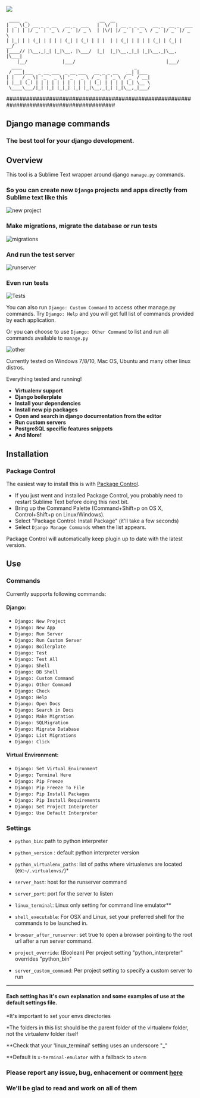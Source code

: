 <a href="https://packagecontrol.io/packages/Django%20Manage%20Commands"><img src="https://packagecontrol.herokuapp.com/downloads/Django%20Manage%20Commands.svg?color=42A672"></a>

     ____  _                           __  __                                           
    |  _ \(_) __ _ _ __   __ _  ___   |  \/  | __ _ _ __   __ _  __ _  ___              
    | | | | |/ _` | '_ \ / _` |/ _ \  | |\/| |/ _` | '_ \ / _` |/ _` |/ _ \             
    | |_| | | (_| | | | | (_| | (_) | | |  | | (_| | | | | (_| | (_| |  __/             
    |____// |\__,_|_| |_|\__, |\___/  |_|  |_|\__,_|_| |_|\__,_|\__, |\___|             
        |__/             |___/                                  |___/                   
      ____                                          _                                   
     / ___|___  _ __ ___  _ __ ___   __ _ _ __   __| |___                               
    | |   / _ \| '_ ` _ \| '_ ` _ \ / _` | '_ \ / _` / __|                              
    | |__| (_) | | | | | | | | | | | (_| | | | | (_| \__ \                              
     \____\___/|_| |_| |_|_| |_| |_|\__,_|_| |_|\__,_|___/                              
                                                                                        
#########################################################################################

## Django manage commands

### The best tool for your django development.

## Overview

This tool is a Sublime Text wrapper around django `manage.py` commands.

### So you can create new `Django` projects and apps directly from Sublime text like this

![new project](http://i.giphy.com/3oKIPjMXcl4xWh4Y8M.gif "New project screen")

### Make migrations, migrate the database  or run tests

![migrations](http://i.giphy.com/3oKIPnnN6HjE0ofhde.gif "make migrations")

### And run the test server
![runserver](http://i.giphy.com/3oKIPdSCp3XDX7Eqze.gif "run server")  

### Even run tests

![Tests](http://i.giphy.com/3oKIPfFrzQvmUj50Ji.gif "tests")  


You can also run `Django: Custom Command` to access other manage.py commands. Try `Django: Help` and you will get full list of commands provided by each application.

Or you can choose to use `Django: Other Command` to list and run all commands available to `manage.py`

![other](http://i.giphy.com/3oKIPAwltfeuKESVTW.gif "other commands")  

Currently tested on Windows 7/8/10, Mac OS, Ubuntu and many other linux distros.

Everything tested and running!

* __Virtualenv support__
* __Django boilerplate__
* __Install your dependencies__
* __Install new pip packages__
* __Open and search in django documentation from the editor__
* __Run custom servers__
* __PostgreSQL specific features snippets__
* __And More!__

## Installation

### Package Control

The easiest way to install this is with [Package Control](http://wbond.net/sublime\_packages/package\_control).

 * If you just went and installed Package Control, you probably need to restart Sublime Text before doing this next bit.
 * Bring up the Command Palette (Command+Shift+p on OS X, Control+Shift+p on Linux/Windows).
 * Select "Package Control: Install Package" (it'll take a few seconds)
 * Select `Django Manage Commands` when the list appears.

Package Control will automatically keep plugin up to date with the latest version.

## Use

### Commands
Currently supports following commands:

#### Django:
 * `Django: New Project`
 * `Django: New App`
 * `Django: Run Server`
 * `Django: Run Custom Server`
 * `Django: Boilerplate`
 * `Django: Test`
 * `Django: Test All`
 * `Django: Shell`
 * `Django: DB Shell`
 * `Django: Custom Command`
 * `Django: Other Command`
 * `Django: Check`
 * `Django: Help`
 * `Django: Open Docs`
 * `Django: Search in Docs`
 * `Django: Make Migration`
 * `Django: SQLMigration` 
 * `Django: Migrate Database`
 * `Django: List Migrations`
 * `Django: Click`

#### Virtual Environment:
 * `Django: Set Virtual Environment`
 * `Django: Terminal Here`
 * `Django: Pip Freeze`
 * `Django: Pip Freeze To File`
 * `Django: Pip Install Packages`
 * `Django: Pip Install Requirements`
 * `Django: Set Project Interpreter`
 * `Django: Use Default Interpreter`

### Settings

 * `python_bin`: path to python interpreter
 * `python_version` : default python interpreter version
 * `python_virtualenv_paths`: list of paths where virtualenvs are located (ex:`~/.virtualenvs/`)\* 
 * `server_host`: host for the runserver command
 * `server_port`: port for the server to listen
 * `linux_terminal`: Linux only setting for command line emulator\*\*
 * `shell_executable`: For OSX and Linux, set your preferred shell for the commands to be launched in.
 * `browser_after_runserver`: set true to open a browser pointing to the root url after a run server command.
 * `project_override`: (Boolean) Per project setting "python_interpreter" overrides "python_bin"
 
 * `server_custom_command`: Per project setting to specify a custom server to run
 
***

#### Each setting has it's own explanation and some examples of use at the default settings file.

\*It's important to set your envs directories

\*The folders in this list should be the parent folder of the virtualenv folder, not the virtualenv folder itself

\*\*Check that your 'linux\_terminal' setting uses an underscore "\_"

\*\*Default is `x-terminal-emulator` with a fallback to `xterm`


### Please report any issue, bug, enhacement or comment [here](https://github.com/vladimirnani/DjangoCommands/issues) 
### We'll be glad to read and work on all of them


